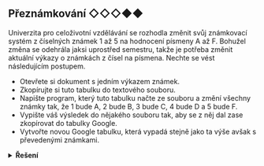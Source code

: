 ## Přeznámkování ◇◇◇◆◆

Univerzita pro celoživotní vzdělávání se rozhodla změnit svůj známkovací systém z číselných známek 1 až 5 na hodnocení písmeny A až F. Bohužel změna se odehrála jaksi uprostřed semestru, takže je potřeba změnit aktuální výkazy o známkách z čísel na písmena. Nechte se vést následujícím postupem.

- Otevřete si dokument s jedním výkazem známek.
- Zkopírujte si tuto tabulku do textového souboru.
- Napište program, který tuto tabulku načte ze souboru a změní všechny známky tak, že 1 bude A, 2 bude B, 3 bude C, 4 bude D a 5 bude F.
- Vypište váš výsledek do nějakého souboru tak, aby se z něj dal zase zkopírovat do tabulky Google.
- Vytvořte novou Google tabulku, která vypadá stejně jako ta výše avšak s převedenými známkami.

<details>
<summary><b>Řešení</b></summary>


```python
with open('puvodni_tabulka.txt', encoding='utf-8') as vstup:
    text = vstup.read()

# pokud uzavreme cast kodu do zavorek, muzeme pak rozdelit na jednotlive radky
novy_text = (
    text
    .replace('1', 'A')
    .replace('2', 'B')
    .replace('3', 'C')
    .replace('4', 'D')
    .replace('5', 'E')
)

with open('nova_tabulka.txt', 'w') as vystup:
    vystup.write(novy_text)
```

</details>
